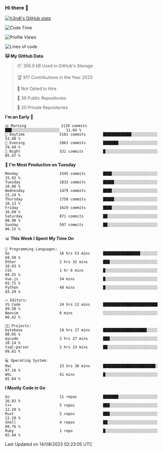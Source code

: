 ### Hi there 👋

[![h3n4l's GitHub stats](https://github-readme-stats.vercel.app/api?username=h3n4l&count_private=true&show_icons=true&theme=radical)](https://github.com/h3n4l/github-readme-stats)

<!--START_SECTION:waka-->
![Code Time](http://img.shields.io/badge/Code%20Time-1%2C492%20hrs%2039%20mins-blue)

![Profile Views](http://img.shields.io/badge/Profile%20Views-3-blue)

![Lines of code](https://img.shields.io/badge/From%20Hello%20World%20I%27ve%20Written-2.8%20million%20lines%20of%20code-blue)

**🐱 My GitHub Data** 

> 📦 356.0 kB Used in GitHub's Storage 
 > 
> 🏆 917 Contributions in the Year 2023
 > 
> 🚫 Not Opted to Hire
 > 
> 📜 36 Public Repositories 
 > 
> 🔑 20 Private Repositories 
 > 
**I'm an Early 🐤** 

```text
🌞 Morning                1129 commits        ███░░░░░░░░░░░░░░░░░░░░░░   11.64 % 
🌆 Daytime                5181 commits        █████████████░░░░░░░░░░░░   53.40 % 
🌃 Evening                2861 commits        ███████░░░░░░░░░░░░░░░░░░   29.49 % 
🌙 Night                  531 commits         █░░░░░░░░░░░░░░░░░░░░░░░░   05.47 % 
```
📅 **I'm Most Productive on Tuesday** 

```text
Monday                   1545 commits        ████░░░░░░░░░░░░░░░░░░░░░   15.92 % 
Tuesday                  1832 commits        █████░░░░░░░░░░░░░░░░░░░░   18.88 % 
Wednesday                1479 commits        ████░░░░░░░░░░░░░░░░░░░░░   15.24 % 
Thursday                 1759 commits        █████░░░░░░░░░░░░░░░░░░░░   18.13 % 
Friday                   1619 commits        ████░░░░░░░░░░░░░░░░░░░░░   16.69 % 
Saturday                 871 commits         ██░░░░░░░░░░░░░░░░░░░░░░░   08.98 % 
Sunday                   597 commits         ██░░░░░░░░░░░░░░░░░░░░░░░   06.15 % 
```


📊 **This Week I Spent My Time On** 

```text
💬 Programming Languages: 
Go                       16 hrs 53 mins      █████████████████░░░░░░░░   69.50 % 
Other                    2 hrs 32 mins       ███░░░░░░░░░░░░░░░░░░░░░░   10.43 % 
CSS                      1 hr 6 mins         █░░░░░░░░░░░░░░░░░░░░░░░░   04.55 % 
Vue.js                   54 mins             █░░░░░░░░░░░░░░░░░░░░░░░░   03.71 % 
Python                   48 mins             █░░░░░░░░░░░░░░░░░░░░░░░░   03.29 % 

🔥 Editors: 
VS Code                  24 hrs 12 mins      █████████████████████████   99.58 % 
Neovim                   6 mins              ░░░░░░░░░░░░░░░░░░░░░░░░░   00.42 % 

🐱‍💻 Projects: 
bytebase                 19 hrs 27 mins      ████████████████████░░░░░   80.05 % 
mycode                   2 hrs 27 mins       ███░░░░░░░░░░░░░░░░░░░░░░   10.14 % 
tsql-parser              2 hrs 23 mins       ██░░░░░░░░░░░░░░░░░░░░░░░   09.81 % 

💻 Operating System: 
Mac                      23 hrs 36 mins      ████████████████████████░   97.16 % 
WSL                      41 mins             █░░░░░░░░░░░░░░░░░░░░░░░░   02.84 % 
```

**I Mostly Code in Go** 

```text
Go                       11 repos            ███████░░░░░░░░░░░░░░░░░░   26.83 % 
C++                      5 repos             ███░░░░░░░░░░░░░░░░░░░░░░   12.20 % 
Rust                     5 repos             ███░░░░░░░░░░░░░░░░░░░░░░   12.20 % 
Shell                    4 repos             ██░░░░░░░░░░░░░░░░░░░░░░░   09.76 % 
Ruby                     1 repo              █░░░░░░░░░░░░░░░░░░░░░░░░   02.44 % 
```




 Last Updated on 14/08/2023 02:23:05 UTC
<!--END_SECTION:waka-->

